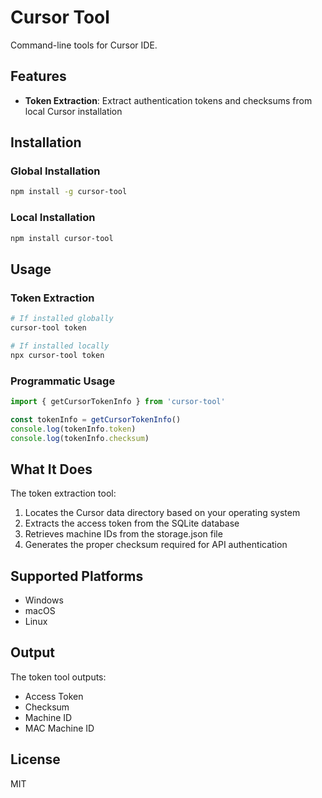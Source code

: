 # Cursor Tool

Command-line tools for Cursor IDE.

## Features

- **Token Extraction**: Extract authentication tokens and checksums from local Cursor installation

## Installation

### Global Installation

```bash
npm install -g cursor-tool
```

### Local Installation

```bash
npm install cursor-tool
```

## Usage

### Token Extraction

```bash
# If installed globally
cursor-tool token

# If installed locally
npx cursor-tool token
```

### Programmatic Usage

```typescript
import { getCursorTokenInfo } from 'cursor-tool'

const tokenInfo = getCursorTokenInfo()
console.log(tokenInfo.token)
console.log(tokenInfo.checksum)
```

## What It Does

The token extraction tool:

1. Locates the Cursor data directory based on your operating system
2. Extracts the access token from the SQLite database
3. Retrieves machine IDs from the storage.json file
4. Generates the proper checksum required for API authentication

## Supported Platforms

- Windows
- macOS
- Linux

## Output

The token tool outputs:

- Access Token
- Checksum
- Machine ID
- MAC Machine ID

## License

MIT
